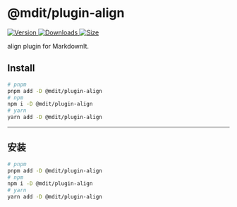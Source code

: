 # @mdit/plugin-align

[![Version](https://img.shields.io/npm/v/@mdit/plugin-align.svg?style=flat-square&logo=npm) ![Downloads](https://img.shields.io/npm/dm/@mdit/plugin-align.svg?style=flat-square&logo=npm) ![Size](https://img.shields.io/bundlephobia/min/@mdit/plugin-align?style=flat-square&logo=npm)](https://www.npmjs.com/package/@mdit/plugin-align)

align plugin for MarkdownIt.

## Install

```bash
# pnpm
pnpm add -D @mdit/plugin-align
# npm
npm i -D @mdit/plugin-align
# yarn
yarn add -D @mdit/plugin-align
```

---

## 安装

```bash
# pnpm
pnpm add -D @mdit/plugin-align
# npm
npm i -D @mdit/plugin-align
# yarn
yarn add -D @mdit/plugin-align
```
